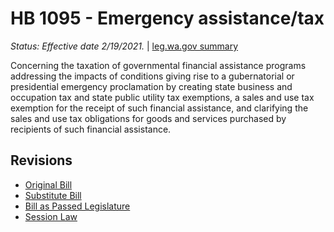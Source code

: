 # HB 1095 - Emergency assistance/tax
*Status: Effective date 2/19/2021.* | [leg.wa.gov summary](https://app.leg.wa.gov/billsummary?BillNumber=1095&Year=2021)

Concerning the taxation of governmental financial assistance programs addressing the impacts of conditions giving rise to a gubernatorial or presidential emergency proclamation by creating state business and occupation tax and state public utility tax exemptions, a sales and use tax exemption for the receipt of such financial assistance, and clarifying the sales and use tax obligations for goods and services purchased by recipients of such financial assistance.

## Revisions
* [Original Bill](1/)
* [Substitute Bill](S/)
* [Bill as Passed Legislature](S.PL/)
* [Session Law](S.SL/)
